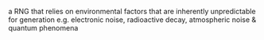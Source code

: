 a RNG that relies on environmental factors that are inherently unpredictable for generation e.g. electronic noise, radioactive decay, atmospheric noise & quantum phenomena